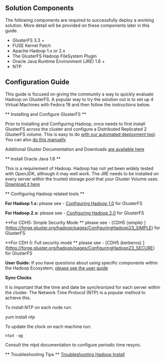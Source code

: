 ## Solution Components ##

The following components are required to successfully deploy a working solution. More detail will be provided on these components later in this guide.

* GlusterFS 3.3 +
* FUSE Kernel Patch
* Apache Hadoop 1.x or 2.x
* The GlusterFS Hadoop FileSystem Plugin
* Oracle Java Runtime Environment (JRE) 1.6 +
* NTP

## Configuration Guide ##

This guide is focused on giving the community a way to quickly evaluate Hadoop on GlusterFS. A popular way to try the solution out is to set up 4 Virtual Machines with Fedora 19 and then follow the instructions below.

** Installing and Configure GlusterFS ** 

Prior to Installing and Configuring Hadoop, once needs to first install GlusterFS across the cluster and configure a Distributed Replicated 2 GlusterFS volume.  This is easy to do [with our automated deployment tool](https://forge.gluster.org/hadoop/pages/GlusterfsClusterInstall). You can also [do this manually](https://forge.gluster.org/hadoop/pages/InstallingAndConfiguringGlusterFS) 

Additional Gluster Documentation and Downloads [are available here](http://www.gluster.org/download/)

** Install Oracle Java 1.6 **

This is a requirement of Hadoop. Hadoop has not yet been widely tested with OpenJDK, although it may well work. The JRE needs to be installed on every server within the trusted storage pool that your Gluster Volume uses. [Download it here](http://www.oracle.com/technetwork/java/javase/downloads/jdk6u38-downloads-1877406.html)

** Configuring Hadoop related tools **

**For Hadoop 1.x:** please see - [Configuring Hadoop 1.0](https://forge.gluster.org/hadoop/pages/ConfiguringHadoop1) for GlusterFS

**For Hadoop 2.x:** please see - [Configuring Hadoop 2.0](https://forge.gluster.org/hadoop/pages/ConfiguringHadoop2) for GlusterFS

**For CDH5: Simple Security Mode ** 
please see - [CDH5 (simple) ] (https://forge.gluster.org/hadoop/pages/ConfiguringHadoop23_SIMPLE) for GlusterFS

**For CDH 5: Full security mode ** 
please see - [CDH5 (kerberos) ] (https://forge.gluster.org/hadoop/pages/ConfiguringHadoop23_SECURE) for GlusterFS


**User Guide:** If you have questions about using specific components within the Hadoop Ecosystem, [please see the user guide](https://forge.gluster.org/hadoop/pages/UserGuide)

**Sync Clocks**
		
It is important that the time and date be synchronized for each server within the cluster.   The Network Time Protocol (NTP) is a popular method to achieve this. 
		
To install NTP on each node run:
		
   yum install ntp
		
To update the clock on each machine run:
		     
    ntpd -qg
		
Consult the ntpd documentation to configure periodic time resync.

** Troubleshooting Tips ** 
[Troubleshooting Hadoop Install](https://forge.gluster.org/hadoop/pages/TroubleShootHadoop)